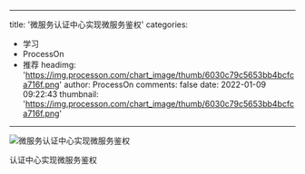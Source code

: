 
---
title: '微服务认证中心实现微服务鉴权'
categories: 
 - 学习
 - ProcessOn
 - 推荐
headimg: 'https://img.processon.com/chart_image/thumb/6030c79c5653bb4bcfca716f.png'
author: ProcessOn
comments: false
date: 2022-01-09 09:22:43
thumbnail: 'https://img.processon.com/chart_image/thumb/6030c79c5653bb4bcfca716f.png'
---

<div>   
<img class="thumb" alt="微服务认证中心实现微服务鉴权" src="https://img.processon.com/chart_image/thumb/6030c79c5653bb4bcfca716f.png" referrerpolicy="no-referrer">
<p>认证中心实现微服务鉴权</p>  
</div>
            